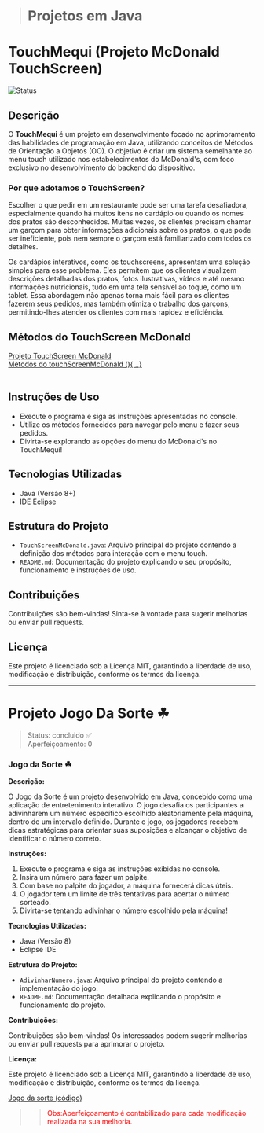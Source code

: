 > # Projetos em Java
# TouchMequi (Projeto McDonald TouchScreen)

![Status](https://img.shields.io/badge/Status-Desenvolvendo-yellow.svg)

## Descrição

O **TouchMequi** é um projeto em desenvolvimento focado no aprimoramento das habilidades de programação em Java, utilizando conceitos de Métodos de Orientação a Objetos (OO). O objetivo é criar um sistema semelhante ao menu touch utilizado nos estabelecimentos do McDonald's, com foco exclusivo no desenvolvimento do backend do dispositivo.

### Por que adotamos o TouchScreen?

Escolher o que pedir em um restaurante pode ser uma tarefa desafiadora, especialmente quando há muitos itens no cardápio ou quando os nomes dos pratos são desconhecidos. Muitas vezes, os clientes precisam chamar um garçom para obter informações adicionais sobre os pratos, o que pode ser ineficiente, pois nem sempre o garçom está familiarizado com todos os detalhes.

Os cardápios interativos, como os touchscreens, apresentam uma solução simples para esse problema. Eles permitem que os clientes visualizem descrições detalhadas dos pratos, fotos ilustrativas, vídeos e até mesmo informações nutricionais, tudo em uma tela sensível ao toque, como um tablet. Essa abordagem não apenas torna mais fácil para os clientes fazerem seus pedidos, mas também otimiza o trabalho dos garçons, permitindo-lhes atender os clientes com mais rapidez e eficiência.

## Métodos do TouchScreen McDonald
<a href="https://github.com/thiagoalves96/Projetos/blob/main/src/ProjetoMequi/ProjetoMequi.java"> Projeto TouchScreen McDonald <a/> <br>
<a href="https://github.com/thiagoalves96/Projetos/blob/main/src/ProjetoMequi/MetodoMequi.java"> Metodos do touchScreenMcDonald (){...} <a/>
<br><br/>
## Instruções de Uso

- Execute o programa e siga as instruções apresentadas no console.
- Utilize os métodos fornecidos para navegar pelo menu e fazer seus pedidos.
- Divirta-se explorando as opções do menu do McDonald's no TouchMequi!

## Tecnologias Utilizadas

- Java (Versão 8+)
- IDE Eclipse

## Estrutura do Projeto

- `TouchScreenMcDonald.java`: Arquivo principal do projeto contendo a definição dos métodos para interação com o menu touch.
- `README.md`: Documentação do projeto explicando o seu propósito, funcionamento e instruções de uso.

## Contribuições

Contribuições são bem-vindas! Sinta-se à vontade para sugerir melhorias ou enviar pull requests.

## Licença

Este projeto é licenciado sob a Licença MIT, garantindo a liberdade de uso, modificação e distribuição, conforme os termos da licença.

  ****
  # Projeto Jogo Da Sorte ☘
> Status: concluido ✅ <br>
> Aperfeiçoamento: 0
  
  
### Jogo da Sorte ☘

**Descrição:**

O Jogo da Sorte é um projeto desenvolvido em Java, concebido como uma aplicação de entretenimento interativo. O jogo desafia os participantes a adivinharem um número específico escolhido aleatoriamente pela máquina, dentro de um intervalo definido. Durante o jogo, os jogadores recebem dicas estratégicas para orientar suas suposições e alcançar o objetivo de identificar o número correto.

**Instruções:**

1. Execute o programa e siga as instruções exibidas no console.
2. Insira um número para fazer um palpite.
3. Com base no palpite do jogador, a máquina fornecerá dicas úteis.
4. O jogador tem um limite de três tentativas para acertar o número sorteado.
5. Divirta-se tentando adivinhar o número escolhido pela máquina!

**Tecnologias Utilizadas:**

- Java (Versão 8)
- Eclipse IDE

**Estrutura do Projeto:**

- `AdivinharNumero.java`: Arquivo principal do projeto contendo a implementação do jogo.
- `README.md`: Documentação detalhada explicando o propósito e funcionamento do projeto.

**Contribuições:**

Contribuições são bem-vindas! Os interessados podem sugerir melhorias ou enviar pull requests para aprimorar o projeto.

**Licença:**

Este projeto é licenciado sob a Licença MIT, garantindo a liberdade de uso, modificação e distribuição, conforme os termos da licença.
  
  <a href="https://github.com/thiagoalves96/Projetos/blob/main/src/Jogo/AdivinharNumero.java"> Jogo da sorte (código) <a/>
  
>> <span size="4" style="color:red" > Obs:Aperfeiçoamento é contabilizado para cada modificação realizada na sua melhoria. <span/>
